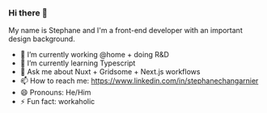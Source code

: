 ### Hi there 👋

My name is Stephane and I'm a front-end developer with an important design background.

- 🔭 I’m currently working @home + doing R&D
- 🌱 I’m currently learning Typescript
- 💬 Ask me about Nuxt + Gridsome + Next.js workflows
- 📫 How to reach me: https://www.linkedin.com/in/stephanechangarnier
- 😄 Pronouns: He/Him
- ⚡ Fun fact: workaholic

